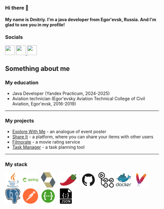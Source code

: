 ### Hi there 👋
#### My name is Dmitriy. I'm a java developer from Egor'evsk, Russia. And I'm glad to see you in my profile!
### Socials

<p align="left">  <a href="https://t.me/dimenatresky" target="_blank" rel="noreferrer"><img src="https://upload.wikimedia.org/wikipedia/commons/thumb/8/83/Telegram_2019_Logo.svg/1024px-Telegram_2019_Logo.svg.png" width="32" height="32" /></a> <a href="https://discord.com/users/korben_sweatheart" target="_blank" rel="noreferrer"> <picture> <source media="(prefers-color-scheme: dark)" srcset="undefined" /> <source media="(prefers-color-scheme: light)" srcset="https://raw.githubusercontent.com/danielcranney/readme-generator/main/public/icons/socials/discord.svg" /> <img src="https://raw.githubusercontent.com/danielcranney/readme-generator/main/public/icons/socials/discord.svg" width="32" height="32" /> </picture> </a> <a href="https://github.com/AsKorbenka" target="_blank" rel="noreferrer"> <picture> <source media="(prefers-color-scheme: dark)" srcset="https://raw.githubusercontent.com/danielcranney/readme-generator/main/public/icons/socials/github-dark.svg" /> <source media="(prefers-color-scheme: light)" srcset="https://raw.githubusercontent.com/danielcranney/readme-generator/main/public/icons/socials/github.svg" /> <img src="https://raw.githubusercontent.com/danielcranney/readme-generator/main/public/icons/socials/github.svg" width="32" height="32" /> </picture> </a> </p>


## Something about me

### My education

- Java Developer (Yandex Practicum, 2024-2025)
- Aviation technician (Egor'evsky Aviation Technical College of Civil Aviation, Egor'evsk, 2016-2019)


---

### My projects

- [Explore With Me](https://github.com/AsKorbenka/java-explore-with-me) - an analogue of event poster
- [Share It](https://github.com/AsKorbenka/java-shareit) - a platform, where you can share your items with other users
- [Filmorate](https://github.com/AsKorbenka/java-filmorate) - a movie rating service
- [Task Manager](https://github.com/AsKorbenka/java-kanban) - a task planning tool

---

### My stack

<img title="Java" height="50" src="images/java-svgrepo-com.svg">&nbsp;
<img title="Spring" height="50" src="images/spring-svgrepo-com.svg">&nbsp;
<img title="Hibernate" height="50" src="images/hibernate-svgrepo-com.svg">&nbsp;
<img title="Lombok" height="50" src="images/pimientorojo_122736.svg">&nbsp;
<img title="GitHub" height="50" src="images/github-svgrepo-com.svg">&nbsp;
<img title="GitHub Actions" height="50" src="images/githubactions-svgrepo-com.svg">&nbsp;
<img title="Docker" height="50" src="images/docker-logo-svgrepo-com.svg">&nbsp;
<img title="Maven" height="50" src="images/maven-svgrepo-com.svg">&nbsp;
<img title="PostgreSQL" height="50" src="images/postgresql-svgrepo-com.svg">&nbsp;
<img title="Postman" height="50" src="images/postman-icon-svgrepo-com.svg">&nbsp;
<img title="Swagger" height="50" src="images/swagger-svgrepo-com.svg">&nbsp;
<img title="JSON" height="50" src="images/json-file-svgrepo-com.svg">&nbsp;[](url)
